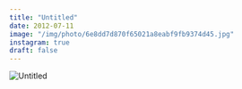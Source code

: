 ```yaml
---
title: "Untitled"
date: 2012-07-11
image: "/img/photo/6e8dd7d870f65021a8eabf9fb9374d45.jpg"
instagram: true
draft: false
---
```


![Untitled](/img/photo/6e8dd7d870f65021a8eabf9fb9374d45.jpg)
